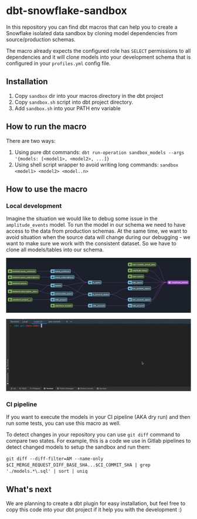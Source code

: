 # dbt-snowflake-sandbox

In this repository you can find dbt macros that can help you to create a Snowflake 
isolated data sandbox by cloning model dependencies from source/production schemas.

The macro already expects the configured role has `SELECT` permissions to all dependencies
and it will clone models into your development schema that is configured in your `profiles.yml` config file.

## Installation

1. Copy `sandbox` dir into your macros directory in the dbt project
2. Copy `sandbox.sh` script into dbt project directory.
3. Add `sandbox.sh` into your PATH env variable

## How to run the macro

There are two ways:

1. Using pure dbt commands: `dbt run-operation sandbox_models --args '{models: [<model1>, <model2>, ...]}`
2. Using shell script wrapper to avoid writing long commands: `sandbox <model1> <model2> <model..n>`


## How to use the macro

### Local development

Imagine the situation we would like to debug some issue in the `amplitude_events` model. To run the model in our schema we need
to have access to the data from production schemas. At the same time, we want to avoid situation when the source data will
change during our debugging - we want to make sure we work with the consistent dataset.
So we have to clone all models/tables into our schema.

![Lineage graph](lineage.png)

![Run example](run.gif)

### CI pipeline

If you want to execute the models in your CI pipeline (AKA dry run) and then run some tests, you can use this macro as well.

To detect changes in your repository you can use `git diff` command to compare two states. For example, this is a code
we use in Gitlab pipelines to detect changed models to setup the sandbox and run them:

`git diff --diff-filter=AM --name-only $CI_MERGE_REQUEST_DIFF_BASE_SHA...$CI_COMMIT_SHA | grep './models.*\.sql' | sort | uniq `

## What's next

We are planning to create a dbt plugin for easy installation, but feel free to copy this code into your dbt project if it help
you with the development :) 